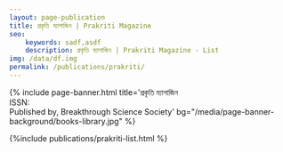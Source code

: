 ```yaml
---
layout: page-publication
title: প্রকৃতি ম্যাগাজিন | Prakriti Magazine
seo: 
    keywords: sadf,asdf
    description: প্রকৃতি ম্যাগাজিন | Prakriti Magazine - List
img: /data/df.img
permalink: /publications/prakriti/
---
```

{% include page-banner.html title='প্রকৃতি ম্যাগাজিন<br>ISSN:<br>Published by, Breakthrough Science Society' bg="/media/page-banner-background/books-library.jpg" %}

<!-- News page style-->
<link rel="stylesheet" href="/assets/css/page-publications.css">
{%include publications/prakriti-list.html %}
